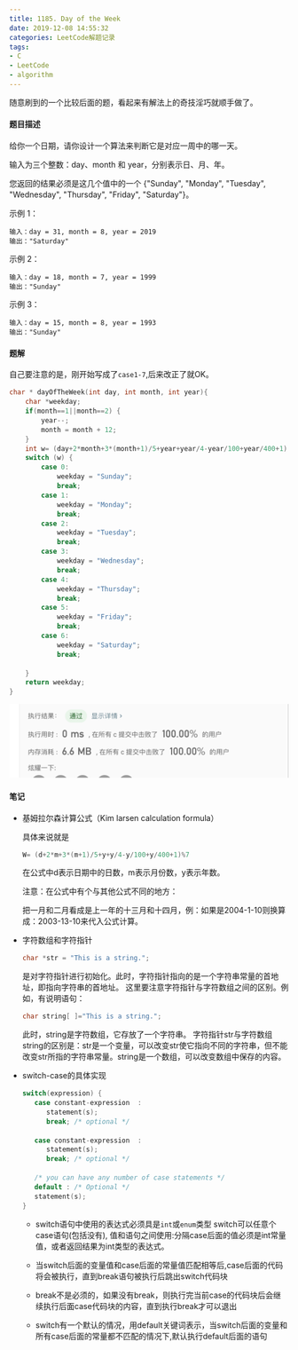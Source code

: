 ```yaml
---
title: 1185. Day of the Week
date: 2019-12-08 14:55:32
categories: LeetCode解题记录
tags:
- C
- LeetCode
- algorithm
---
```


随意刷到的一个比较后面的题，看起来有解法上的奇技淫巧就顺手做了。

#### 题目描述

给你一个日期，请你设计一个算法来判断它是对应一周中的哪一天。

输入为三个整数：day、month 和 year，分别表示日、月、年。

您返回的结果必须是这几个值中的一个 {"Sunday", "Monday", "Tuesday", "Wednesday", "Thursday", "Friday", "Saturday"}。

示例 1：

```
输入：day = 31, month = 8, year = 2019
输出："Saturday"
```

示例 2：

```
输入：day = 18, month = 7, year = 1999
输出："Sunday"
```

示例 3：

```
输入：day = 15, month = 8, year = 1993
输出："Sunday"
```

#### 题解

自己要注意的是，刚开始写成了`case1-7`,后来改正了就OK。

```c
char * dayOfTheWeek(int day, int month, int year){
    char *weekday;
    if(month==1||month==2) {
        year--;
        month = month + 12;
    }
    int w= (day+2*month+3*(month+1)/5+year+year/4-year/100+year/400+1) % 7;
    switch (w) { 
        case 0:
            weekday = "Sunday";
            break;
        case 1:
            weekday = "Monday";
            break;
        case 2:
            weekday = "Tuesday";
            break;
        case 3:
            weekday = "Wednesday";
            break;
        case 4:
            weekday = "Thursday";
            break;
        case 5:
            weekday = "Friday";
            break;
        case 6:
            weekday = "Saturday";
            break;

    }
    return weekday;
}
```

![](https://raw.githubusercontent.com/februarysea/picbed/master/B33E53A01787B9F97F8EF82A604CAC44.png)

#### 笔记

* 基姆拉尔森计算公式（Kim larsen calculation formula）

  具体来说就是

  ```c
  W= (d+2*m+3*(m+1)/5+y+y/4-y/100+y/400+1)%7
  ```

  在公式中d表示日期中的日数，m表示月份数，y表示年数。

  注意：在公式中有个与其他公式不同的地方：

  把一月和二月看成是上一年的十三月和十四月，例：如果是2004-1-10则换算成：2003-13-10来代入公式计算。

* 字符数组和字符指针

  ```c
  char *str = "This is a string."; 
  ```

  是对字符指针进行初始化。此时，字符指针指向的是一个字符串常量的首地址，即指向字符串的首地址。 
  这里要注意字符指针与字符数组之间的区别。例如，有说明语句： 

  ```c
  char string[ ]="This is a string."; 
  ```

  此时，string是字符数组，它存放了一个字符串。 
  字符指针str与字符数组string的区别是：str是一个变量，可以改变str使它指向不同的字符串，但不能改变str所指的字符串常量。string是一个数组，可以改变数组中保存的内容。

* switch-case的具体实现

  ```c
  switch(expression) {
     case constant-expression  :
        statement(s);
        break; /* optional */
  
     case constant-expression  :
        statement(s);
        break; /* optional */
  
     /* you can have any number of case statements */
     default : /* Optional */
     statement(s);
  }
  ```

  * switch语句中使用的表达式必须具是`int`或`enum`类型
    switch可以任意个case语句(包括没有), 值和语句之间使用:分隔case后面的值必须是int常量值，或者返回结果为int类型的表达式。

  * 当switch后面的变量值和case后面的常量值匹配相等后,case后面的代码将会被执行，直到break语句被执行后跳出switch代码块

  * break不是必须的，如果没有break，则执行完当前case的代码块后会继续执行后面case代码块的内容，直到执行break才可以退出

  * switch有一个默认的情况，用default关键词表示，当switch后面的变量和所有case后面的常量都不匹配的情况下,默认执行default后面的语句

    